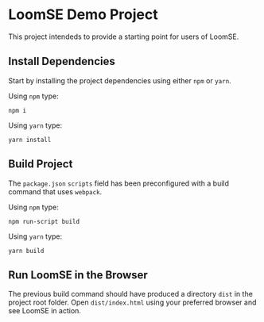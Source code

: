 # LoomSE Demo Project

This project intendeds to provide a starting point for users of LoomSE.


## Install Dependencies

Start by installing the project dependencies using either `npm` or `yarn`.

Using `npm` type:

`npm i`

Using `yarn` type:

`yarn install`

## Build Project

The `package.json` `scripts` field has been preconfigured with a build command that
uses `webpack`. 

Using `npm` type:

`npm run-script build`

Using `yarn` type:

`yarn build`

## Run LoomSE in the Browser

The previous build command should have produced a directory `dist` in the project root folder. Open `dist/index.html`
using your preferred browser and see LoomSE in action. 

